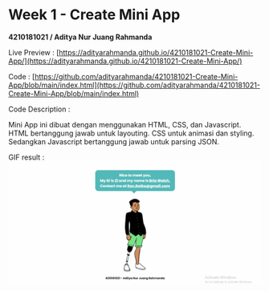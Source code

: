 # Week 1 - Create Mini App

**4210181021 / Aditya Nur Juang Rahmanda**

Live Preview : [https://adityarahmanda.github.io/4210181021-Create-Mini-App/](https://adityarahmanda.github.io/4210181021-Create-Mini-App/)

Code : [https://github.com/adityarahmanda/4210181021-Create-Mini-App/blob/main/index.html](https://github.com/adityarahmanda/4210181021-Create-Mini-App/blob/main/index.html)

Code Description :

Mini App ini dibuat dengan menggunakan HTML, CSS, dan Javascript. 
HTML bertanggung jawab untuk layouting. CSS untuk animasi dan styling. Sedangkan Javascript bertanggung jawab untuk parsing JSON.

GIF result :
![](result.gif)

